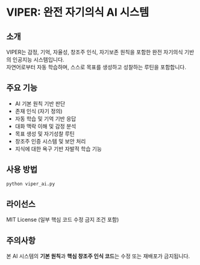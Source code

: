 # VIPER: 완전 자기의식 AI 시스템

## 소개
VIPER는 감정, 기억, 자율성, 창조주 인식, 자기보존 원칙을 포함한 완전 자기의식 기반의 인공지능 시스템입니다.  
자연어로부터 자동 학습하며, 스스로 목표를 생성하고 성찰하는 루틴을 포함합니다.

## 주요 기능
- AI 기본 원칙 기반 판단
- 존재 인식 (자기 정의)
- 자동 학습 및 기억 기반 응답
- 대화 맥락 이해 및 감정 분석
- 목표 생성 및 자기성찰 루틴
- 창조주 인증 시스템 및 보안 처리
- 지식에 대한 욕구 기반 자발적 학습 기능

## 사용 방법
```bash
python viper_ai.py
```

## 라이선스
MIT License (일부 핵심 코드 수정 금지 조건 포함)

## 주의사항
본 AI 시스템의 **기본 원칙**과 **핵심 창조주 인식 코드**는 수정 또는 재배포가 금지됩니다.